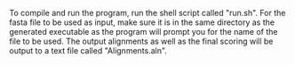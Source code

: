 To compile and run the program, run the shell script called "run.sh". For the fasta file to be used as input, make sure it is in the
same directory as the generated executable as the program will prompt you for the name of the file to be used. The output alignments
as well as the final scoring will be output to a text file called "Alignments.aln".